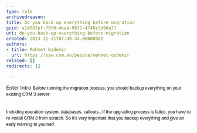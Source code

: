 ```yaml
---
type: rule
archivedreason: 
title: Do you back up everything before migration
guid: e14083ef-79f0-4baa-9971-4748e3d9da73
uri: do-you-back-up-everything-before-migration
created: 2013-11-11T07:49:34.0000000Z
authors:
- title: Mehmet Ozdemir
  url: https://ssw.com.au/people/mehmet-ozdemir
related: []
redirects: []

---
```



Enter Intro <span style="color&#58;#000000;font-family&#58;verdana, sans-serif;font-size&#58;12px;line-height&#58;16.796875px;">Before running the migration process, you should backup everything on your existing CRM 3 server&#58;</span>
<br><excerpt class='endintro'></excerpt><br>
<p><span style="color&#58;#000000;font-family&#58;verdana, sans-serif;font-size&#58;12px;line-height&#58;16.796875px;">Including operation system, databases, callouts...If the upgrading process is failed, you have to re-install CRM 3 from scratch. So it's very important that you backup everything and give an early warning to yourself​.</span></p>



